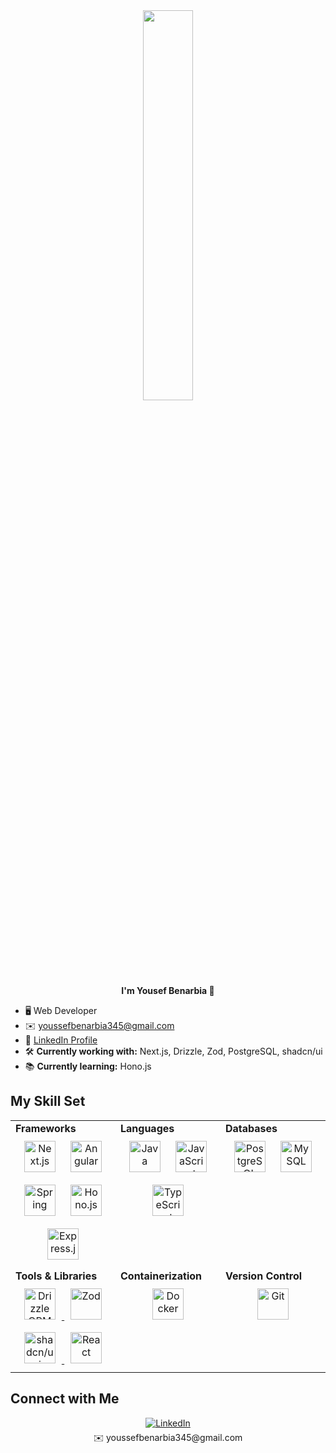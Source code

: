 <div align="center">
  <img src="https://rishavanand.github.io/static/images/greetings.gif" align="center" style="width: 40%" />
</div>

<div align="center"><strong>I'm Yousef Benarbia  👋</strong></div>

- 🖥️ Web Developer  
- ✉️ youssefbenarbia345@gmail.com  
- 🔗 [LinkedIn Profile](https://www.linkedin.com/in/yousefbenarbia)  
- 🛠️ **Currently working with:** Next.js, Drizzle, Zod, PostgreSQL, shadcn/ui  
- 📚 **Currently learning:** Hono.js  

## My Skill Set  
<table>
  <tr>
    <td valign="top" width="33%">
      <strong>Frameworks</strong>  
      <div align="center">  
        <a href="https://nextjs.org/" target="_blank"><img style="margin: 10px" src="https://profilinator.rishav.dev/skills-assets/nextjs.png" alt="Next.js" height="50" /></a>  
        <a href="https://angular.io/" target="_blank"><img style="margin: 10px" src="https://profilinator.rishav.dev/skills-assets/angularjs-original.svg" alt="Angular" height="50" /></a>  
        <a href="https://spring.io/" target="_blank"><img style="margin: 10px" src="https://profilinator.rishav.dev/skills-assets/springio-icon.svg" alt="Spring" height="50" /></a>  
        <a href="https://hono.dev/" target="_blank"><img style="margin: 10px" src="https://rishavanand.github.io/static/images/hono-logo.svg" alt="Hono.js" height="50" /></a>
        <a href="https://expressjs.com/" target="_blank"><img style="margin: 10px" src="https://profilinator.rishav.dev/skills-assets/express-original.svg" alt="Express.js" height="50" /></a>  
      </div>  
    </td>
    <td valign="top" width="33%">
      <strong>Languages</strong>  
      <div align="center">  
        <a href="https://www.java.com/" target="_blank"><img style="margin: 10px" src="https://profilinator.rishav.dev/skills-assets/java-original-wordmark.svg" alt="Java" height="50" /></a>  
        <a href="https://www.javascript.com/" target="_blank"><img style="margin: 10px" src="https://profilinator.rishav.dev/skills-assets/javascript-original.svg" alt="JavaScript" height="50" /></a>  
        <a href="https://www.typescriptlang.org/" target="_blank"><img style="margin: 10px" src="https://profilinator.rishav.dev/skills-assets/typescript-original.svg" alt="TypeScript" height="50" /></a>  
      </div>
    </td>
    <td valign="top" width="33%">
      <strong>Databases</strong>  
      <div align="center">  
         <a href="https://www.postgresql.org/" target="_blank"><img style="margin: 10px" src="https://profilinator.rishav.dev/skills-assets/postgresql-original-wordmark.svg" alt="PostgreSQL" height="50" /></a>  
        <a href="https://www.mysql.com/" target="_blank"><img style="margin: 10px" src="https://profilinator.rishav.dev/skills-assets/mysql-original-wordmark.svg" alt="MySQL" height="50" /></a>  
      </div>
    </td>
  </tr>
  <tr>
    <td valign="top" width="33%">
      <strong>Tools & Libraries</strong>  
      <div align="center">  
        <a href="https://orm.drizzle.team/" target="_blank">
          <img style="margin: 10px" src="https://rishavanand.github.io/static/images/drizzle-logo.svg" alt="Drizzle ORM" height="50" />
        </a>
        <a href="https://zod.dev/" target="_blank">
          <img style="margin: 10px" src="https://rishavanand.github.io/static/images/zod-logo.svg" alt="Zod" height="50" />
        </a>
        <a href="https://ui.shadcn.com/" target="_blank">
          <img style="margin: 10px" src="https://rishavanand.github.io/static/images/shadcnui-logo.svg" alt="shadcn/ui" height="50" />
        </a>
        <a href="https://reactjs.org/" target="_blank"><img style="margin: 10px" src="https://profilinator.rishav.dev/skills-assets/react-original-wordmark.svg" alt="React" height="50" /></a>  
      </div>  
    </td>
    <td valign="top" width="33%">
      <strong>Containerization</strong>  
      <div align="center">  
        <a href="https://www.docker.com/" target="_blank"><img style="margin: 10px" src="https://profilinator.rishav.dev/skills-assets/docker-original-wordmark.svg" alt="Docker" height="50" /></a>  
      </div>  
    </td>
    <td valign="top" width="33%">
      <strong>Version Control</strong>  
      <div align="center">  
        <a href="https://github.com/" target="_blank"><img style="margin: 10px" src="https://profilinator.rishav.dev/skills-assets/git-scm-icon.svg" alt="Git" height="50" /></a>  
      </div>
    </td>
  </tr>
</table>  

## Connect with Me  
<div align="center">
  <a href="https://www.linkedin.com/in/yousefbenarbia" target="_blank">
    <img src="https://img.shields.io/badge/linkedin-%231E77B5.svg?&style=for-the-badge&logo=linkedin&logoColor=white" alt="LinkedIn" style="margin-bottom: 5px;" />
  </a>  
  <br>
  ✉️ youssefbenarbia345@gmail.com  
</div>
